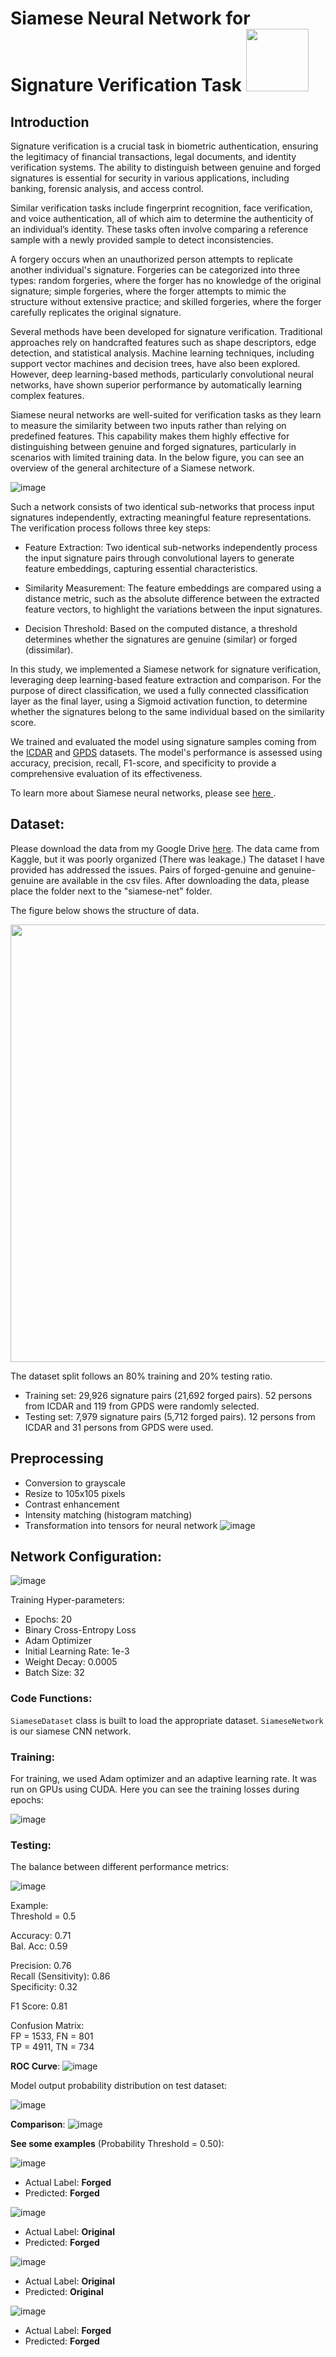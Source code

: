 # Siamese Neural Network for Signature Verification Task <img src="https://github.com/user-attachments/assets/9dd66a22-e8ed-47d3-b260-a17598c4b539" style="width:100px;"/>

## Introduction

Signature verification is a crucial task in biometric authentication, ensuring the legitimacy of financial transactions, legal documents, and identity verification systems. The ability to distinguish between genuine and forged signatures is essential for security in various applications, including banking, forensic analysis, and access control.

Similar verification tasks include fingerprint recognition, face verification, and voice authentication, all of which aim to determine the authenticity of an individual’s identity. These tasks often involve comparing a reference sample with a newly provided sample to detect inconsistencies.

A forgery occurs when an unauthorized person attempts to replicate another individual's signature. Forgeries can be categorized into three types: random forgeries, where the forger has no knowledge of the original signature; simple forgeries, where the forger attempts to mimic the structure without extensive practice; and skilled forgeries, where the forger carefully replicates the original signature.

Several methods have been developed for signature verification. Traditional approaches rely on handcrafted features such as shape descriptors, edge detection, and statistical analysis. Machine learning techniques, including support vector machines and decision trees, have also been explored. However, deep learning-based methods, particularly convolutional neural networks, have shown superior performance by automatically learning complex features.

Siamese neural networks are well-suited for verification tasks as they learn to measure the similarity between two inputs rather than relying on predefined features. This capability makes them highly effective for distinguishing between genuine and forged signatures, particularly in scenarios with limited training data. In the below figure, you can see an overview of the general architecture of a Siamese network.

![image](https://github.com/user-attachments/assets/a2fe5b15-b4d3-42ba-b817-c7e65a903762)

Such a network consists of two identical sub-networks that process input signatures independently, extracting meaningful feature representations. The verification process follows three key steps:

- Feature Extraction: Two identical sub-networks independently process the input signature pairs through convolutional layers to generate feature embeddings, capturing essential characteristics.

- Similarity Measurement: The feature embeddings are compared using a distance metric, such as the absolute difference between the extracted feature vectors, to highlight the variations between the input signatures.

- Decision Threshold: Based on the computed distance, a threshold determines whether the signatures are genuine (similar) or forged (dissimilar).

In this study, we implemented a Siamese network for signature verification, leveraging deep learning-based feature extraction and comparison. For the purpose of direct classification, we used a fully connected classification layer as the final layer, using a Sigmoid activation function, to determine whether the signatures belong to the same individual based on the similarity score.

We trained and evaluated the model using signature samples coming from the [ICDAR](https://www.kaggle.com/datasets/robinreni/signature-verification-dataset) and [GPDS](https://www.kaggle.com/datasets/adeelajmal/gpds-1150) datasets. The model's performance is assessed using accuracy, precision, recall, F1-score, and specificity to provide a comprehensive evaluation of its effectiveness.

To learn more about Siamese neural networks, please see [here ](https://medium.com/@rinkinag24/a-comprehensive-guide-to-siamese-neural-networks-3358658c0513).

## Dataset:

Please download the data from my Google Drive [here](https://drive.google.com/drive/folders/1EhgXun9FOcRl-KY43Y6Nw1Pkjij55qCa?usp=sharing). The data came from Kaggle, but it was poorly organized (There was leakage.) The dataset I have provided has addressed the issues. Pairs of forged-genuine and genuine-genuine are available in the csv files. After downloading the data, please place the folder next to the "siamese-net" folder.

The figure below shows the structure of data.

<img src="https://github.com/user-attachments/assets/19572be9-c72f-4d18-bd9e-42765bc35bd1" style="width:700px;"/> <br />

The dataset split follows an 80\% training and 20\% testing ratio.

- Training set: 29,926 signature pairs (21,692 forged pairs). 52 persons from ICDAR and 119 from GPDS were randomly selected.
- Testing set: 7,979 signature pairs (5,712 forged pairs). 12 persons from ICDAR and 31 persons from GPDS were used.


## Preprocessing
- Conversion to grayscale
- Resize to 105x105 pixels 
- Contrast enhancement
- Intensity matching (histogram matching)
- Transformation into tensors for neural network
![image](https://github.com/user-attachments/assets/625cfae6-102c-4f8b-9b5e-85302c1d58cb)

## Network Configuration:

![image](https://github.com/user-attachments/assets/3ef5ec0c-10e1-473c-b878-f14cf75e0cad)

Training Hyper-parameters:

- Epochs: 20
- Binary Cross-Entropy Loss
- Adam Optimizer
- Initial Learning Rate: 1e-3
- Weight Decay: 0.0005
- Batch Size: 32


### Code Functions:
`SiameseDataset` class is built to load the appropriate dataset. `SiameseNetwork` is our siamese CNN network.

### Training:
For training, we used Adam optimizer and an adaptive learning rate. It was run on GPUs using CUDA.
Here you can see the training losses during epochs:

![image](https://github.com/user-attachments/assets/32e871c6-40fb-4723-b471-46b3acdc03ab)

### Testing:

The balance between different performance metrics:

![image](https://github.com/user-attachments/assets/ca5ecebb-9a91-440d-94ac-987531d4f840)

Example:\
Threshold = 0.5

Accuracy: 0.71\
Bal. Acc: 0.59

Precision: 0.76\
Recall (Sensitivity): 0.86\
Specificity: 0.32

F1 Score: 0.81

Confusion Matrix:\
FP = 1533, FN = 801\
TP = 4911, TN = 734 <br />


**ROC Curve**:
![image](https://github.com/user-attachments/assets/9e4d6aaa-5334-4ab3-97f0-cd813c49971b)

Model output probability distribution on test dataset:

![image](https://github.com/user-attachments/assets/fa0fb12f-eed5-4ef7-a2b9-a9573b5fdde2)

**Comparison**:
![image](https://github.com/user-attachments/assets/fc0fc57f-4b6e-4ae8-84c8-b8c799804b34)


**See some examples** (Probability Threshold = 0.50):

![image](https://github.com/user-attachments/assets/302f0e2d-c892-4514-8e2c-9a1d556c1a05)
- Actual Label: **Forged** 
- Predicted: **Forged**

![image](https://github.com/user-attachments/assets/d1a4a5a6-7a23-4093-8e40-0505c71c08e7)
- Actual Label: **Original** 
- Predicted: **Forged**

![image](https://github.com/user-attachments/assets/77b9c033-983d-4b56-8859-10620e7587da)
- Actual Label: **Original** 
- Predicted: **Original**

![image](https://github.com/user-attachments/assets/52c16a0d-ef22-4067-84ec-2348529d44f2)
- Actual Label: **Forged** 
- Predicted: **Forged**

